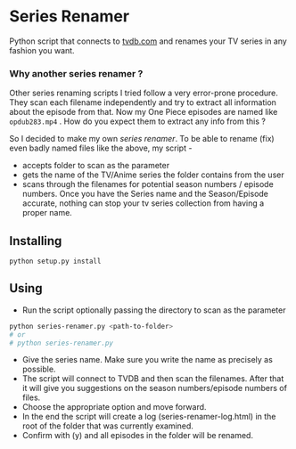 # Series Renamer

Python script that connects to [tvdb.com](http://tvdb.com) and renames your TV series in any fashion you want.


### Why another series renamer ?

Other series renaming scripts I tried follow a very error-prone procedure. They scan each filename independently and try to extract all information about the episode from that.
Now my One Piece episodes are named like `opdub283.mp4` . How do you expect them to extract any info from this ?

So I decided to make my own *series renamer*. To be able to rename (fix) even badly named files like the above, my script -

* accepts folder to scan as the parameter
* gets the name of the TV/Anime series the folder contains from the user
* scans through the filenames for potential season numbers / episode numbers. Once you have the Series name and the Season/Episode accurate, nothing can stop your tv series collection from having a proper name.


## Installing

```
python setup.py install
```


## Using

* Run the script optionally passing the directory to scan as the parameter
```bash
python series-renamer.py <path-to-folder>
# or
# python series-renamer.py
```
* Give the series name. Make sure you write the name as precisely as possible.
* The script will connect to TVDB and then scan the filenames. After that it will give you suggestions on the season numbers/episode numbers of files.
* Choose the appropriate option and move forward.
* In the end the script will create a log (series-renamer-log.html) in the root of the folder that was currently examined.
* Confirm with (y) and all episodes in the folder will be renamed.